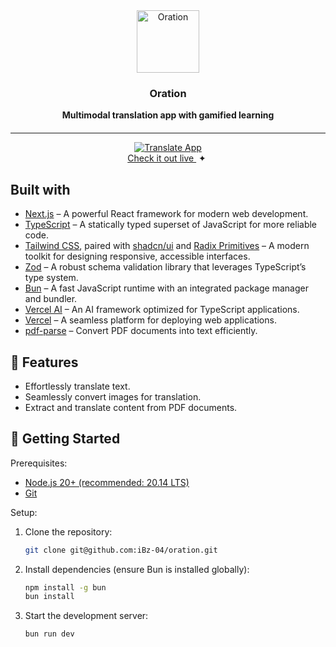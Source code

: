 <div align="center" style="margin-bottom: 20px">
  <a href="https://authen-sandy.vercel.app/">
    <img
      src="https://res.cloudinary.com/diekemzs9/image/upload/v1744924305/extension_icon_512px_wrlqkm.png"
      alt="Oration"
      height="100"
    />
  </a>

  <h3 align="center">Oration
  </h3>
  <b>
     Multimodal translation app with gamified learning 
  </b>
</div>
<hr>

<div align="center">
  <a href="https://oration.vercel.app/" target="_blank">
    <img src="https://res.cloudinary.com/diekemzs9/image/upload/v1744924067/Screenshot_from_2025-04-17_23-41-34_w08qlb.png" alt="Translate App" >
  </a>
</div>

<div align="center">  
  <a href="https://oration.vercel.app/" target="_blank">
    Check it out live
  </a>
  <span>&nbsp;✦&nbsp;</span>
</div>

</p>

## Built with

- [Next.js](https://nextjs.org/) – A powerful React framework for modern web development.
- [TypeScript](https://www.typescriptlang.org/) – A statically typed superset of JavaScript for more reliable code.
- [Tailwind CSS](https://tailwindcss.com/), paired with [shadcn/ui](https://ui.shadcn.com/) and [Radix Primitives](https://www.radix-ui.com/) – A modern toolkit for designing responsive, accessible interfaces.
- [Zod](https://zod.dev/) – A robust schema validation library that leverages TypeScript’s type system.
- [Bun](https://bun.sh/) – A fast JavaScript runtime with an integrated package manager and bundler.
- [Vercel AI](https://sdk.vercel.ai/docs/introduction) – An AI framework optimized for TypeScript applications.
- [Vercel](https://vercel.com/) – A seamless platform for deploying web applications.
- [pdf-parse](https://gitlab.com/autokent/pdf-parse) – Convert PDF documents into text efficiently.

## 📝 Features

- Effortlessly translate text.
- Seamlessly convert images for translation.
- Extract and translate content from PDF documents.

## 🚀 Getting Started

Prerequisites:

- [Node.js 20+ (recommended: 20.14 LTS)](https://nodejs.org/en/)
- [Git](https://git-scm.com/)

Setup:

1. Clone the repository:
   ```bash
   git clone git@github.com:iBz-04/oration.git
   ```
2. Install dependencies (ensure Bun is installed globally):
   ```bash
   npm install -g bun
   bun install
   ```
3. Start the development server:
   ```bash
   bun run dev
   ```
